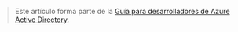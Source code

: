 > Este artículo forma parte de la [Guía para desarrolladores de Azure Active Directory](../articles/active-directory/active-directory-developers-guide.md).
> 
> 

<!---HONumber=Oct15_HO3-->